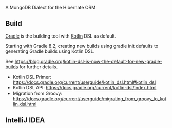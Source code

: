 A MongoDB Dialect for the Hibernate ORM

## Build

[Gradle](https://gradle.org/) is the building tool with [Kotlin](https://kotlinlang.org/) DSL as default.

Starting with Gradle 8.2, creating new builds using gradle init defaults to generating Gradle builds using Kotlin DSL.

See https://blog.gradle.org/kotlin-dsl-is-now-the-default-for-new-gradle-builds for further details.

* Kotlin DSL Primer: https://docs.gradle.org/current/userguide/kotlin_dsl.html#kotlin_dsl
* Kotlin DSL API: https://docs.gradle.org/current/kotlin-dsl/index.html
* Migration from Groovy: https://docs.gradle.org/current/userguide/migrating_from_groovy_to_kotlin_dsl.html

## IntelliJ IDEA
